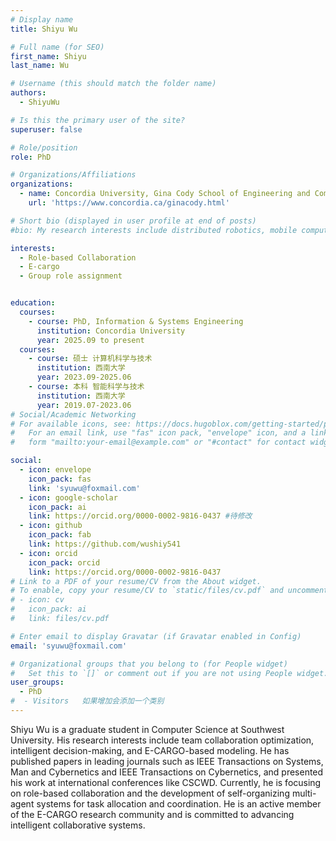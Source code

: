 ```yaml
---
# Display name
title: Shiyu Wu

# Full name (for SEO)
first_name: Shiyu
last_name: Wu

# Username (this should match the folder name)
authors:
  - ShiyuWu

# Is this the primary user of the site?
superuser: false

# Role/position
role: PhD

# Organizations/Affiliations
organizations:
  - name: Concordia University, Gina Cody School of Engineering and Computer Science
    url: 'https://www.concordia.ca/ginacody.html'

# Short bio (displayed in user profile at end of posts)
#bio: My research interests include distributed robotics, mobile computing and programmable matter.

interests:
  - Role-based Collaboration
  - E-cargo
  - Group role assignment


education:
  courses:
    - course: PhD, Information & Systems Engineering
      institution: Concordia University
      year: 2025.09 to present
  courses:
    - course: 硕士 计算机科学与技术
      institution: 西南大学
      year: 2023.09-2025.06
    - course: 本科 智能科学与技术
      institution: 西南大学
      year: 2019.07-2023.06
# Social/Academic Networking
# For available icons, see: https://docs.hugoblox.com/getting-started/page-builder/#icons
#   For an email link, use "fas" icon pack, "envelope" icon, and a link in the
#   form "mailto:your-email@example.com" or "#contact" for contact widget.

social:
  - icon: envelope
    icon_pack: fas
    link: 'syuwu@foxmail.com'
  - icon: google-scholar
    icon_pack: ai
    link: https://orcid.org/0000-0002-9816-0437 #待修改
  - icon: github
    icon_pack: fab
    link: https://github.com/wushiy541
  - icon: orcid
    icon_pack: orcid
    link: https://orcid.org/0000-0002-9816-0437
# Link to a PDF of your resume/CV from the About widget.
# To enable, copy your resume/CV to `static/files/cv.pdf` and uncomment the lines below.
# - icon: cv
#   icon_pack: ai
#   link: files/cv.pdf

# Enter email to display Gravatar (if Gravatar enabled in Config)
email: 'syuwu@foxmail.com'

# Organizational groups that you belong to (for People widget)
#   Set this to `[]` or comment out if you are not using People widget.
user_groups:
  - PhD
#  - Visitors   如果增加会添加一个类别
---
```


Shiyu Wu is a graduate student in Computer Science at Southwest University. His research interests include team collaboration optimization, intelligent decision-making, and E-CARGO-based modeling. He has published papers in leading journals such as IEEE Transactions on Systems, Man and Cybernetics and IEEE Transactions on Cybernetics, and presented his work at international conferences like CSCWD. Currently, he is focusing on role-based collaboration and the development of self-organizing multi-agent systems for task allocation and coordination. He is an active member of the E-CARGO research community and is committed to advancing intelligent collaborative systems.